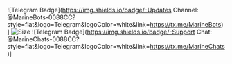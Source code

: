 ![Telegram Badge](https://img.shields.io/badge/-Updates Channel: @MarineBots-0088CC?style=flat&logo=Telegram&logoColor=white&link=https://tx.me/MarineBots)]
![Size](https://img.shields.io/github/repo-size/realeu/drive?style=flat&color=black)
![Telegram Badge](https://img.shields.io/badge/-Support Chat: @MarineChats-0088CC?style=flat&logo=Telegram&logoColor=white&link=https://tx.me/MarineChats)]
